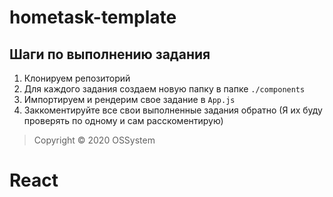 # hometask-template

## Шаги по выполнению задания
1. Клонируем репозиторий
2. Для каждого задания создаем новую папку в папке `./components`
3. Импортируем и рендерим свое задание в `App.js`
4. Заккоментируйте все свои выполненные задания обратно (Я их буду проверять по одному и сам расскоментирую)

> Copyright © 2020 OSSystem
# React
